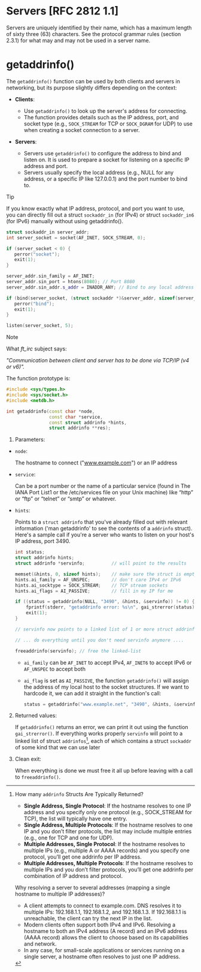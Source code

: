 # Servers [RFC 2812 1.1]

Servers are uniquely identified by their name, which has a maximum length of sixty three (63) characters.  See the protocol grammar rules (section 2.3.1) for what may and may not be used in a server name.

# getaddrinfo()
The `getaddrinfo()` function can be used by both clients and servers in networking, but its purpose slightly differs depending on the context:

- **Clients**: 
	
	* Use `getaddrinfo()` to look up the server's address for connecting.
	* The function provides details such as the IP address, port, and socket type (e.g., `SOCK_STREAM` for TCP or `SOCK_DGRAM` for UDP) to use when creating a socket connection to a server.

- **Servers**:

	* Servers use `getaddrinfo()` to configure the address to bind and listen on. It is used to prepare a socket for listening on a specific IP address and port. 
	* Servers usually specify the local address (e.g., NULL for any address, or a specific IP like 127.0.0.1) and the port number to bind to.

>[!TIP]
> If you know exactly what IP address, protocol, and port you want to use, you can directly fill out a struct `sockaddr_in` (for IPv4) or struct `sockaddr_in6` (for IPv6) manually without using getaddrinfo().
>
>```c++
>struct sockaddr_in server_addr;
>int server_socket = socket(AF_INET, SOCK_STREAM, 0);
>
>if (server_socket < 0) {
>    perror("socket");
>    exit(1);
>}
>
>server_addr.sin_family = AF_INET;
>server_addr.sin_port = htons(8080); // Port 8080
>server_addr.sin_addr.s_addr = INADDR_ANY; // Bind to any local address
>
>if (bind(server_socket, (struct sockaddr *)&server_addr, sizeof(server_addr)) < 0) {
>    perror("bind");
>    exit(1);
>}
>
>listen(server_socket, 5);
>```

>[!NOTE]
>What *ft_irc* subject says:
>
>_"Communication between client and server has to be done via TCP/IP (v4 or v6)"._

The function prototype is:

```c++
#include <sys/types.h>
#include <sys/socket.h>
#include <netdb.h>

int getaddrinfo(const char *node,
				const char *service,
				const struct addrinfo *hints,
				struct addrinfo **res);
```

1. Parameters:

- `node`:

	The hostname to connect ("www.example.com") or an IP address

- `service`:

	Can be a port number or the name of a particular service (found in The IANA Port List1 or the /etc/services file on your Unix machine) like “http” or “ftp” or
“telnet” or “smtp” or whatever.

- `hints`:

	Points to a `struct addrinfo` that you've already filled out with relevant information ('man getaddrinfo' to see the contents of a `addrinfo` struct).
	Here's a sample call if you're a server who wants to listen on your host's IP address, port 3490.

	```c++
	int status;
	struct addrinfo hints;
	struct addrinfo *servinfo;			// will point to the results

	memset(&hints, 0, sizeof hints);	// make sure the struct is empty
	hints.ai_family = AF_UNSPEC;		// don't care IPv4 or IPv6
	hints.ai_socktype = SOCK_STREAM;	// TCP stream sockets
	hints.ai_flags = AI_PASSIVE;		// fill in my IP for me

	if ((status = getaddrinfo(NULL, "3490", &hints, &servinfo)) != 0) {
		fprintf(stderr, "getaddrinfo error: %s\n", gai_strerror(status));
		exit(1);
	}

	// servinfo now points to a linked list of 1 or more struct addrinfos

	// ... do everything until you don't need servinfo anymore ....

	freeaddrinfo(servinfo); // free the linked-list
	```
	* `ai_family` can be `AF_INET` to accept IPv4, `AF_INET6` to accept IPv6 or `AF_UNSPEC` to accept both
	* `ai_flag` is set as `AI_PASSIVE`, the function `getaddrinfo()` will assign the address of my local host to the socket structures. If we want to hardcode it, we can add it straight in the function's call:

		```c++
		status = getaddrinfo("www.example.net", "3490", &hints, &servinfo);
		```
	
2. Returned values:

	If `getaddrinfo()` returns an error, we can print it out using the function `gai_strerror()`. 
	If everything works properly `servinfo` will point to a linked list of struct `addrinfos`[^1], each of which contains a struct `sockaddr` of some kind that we
can use later

3. Clean exit:

	When everything is done we must free it all up before leaving with a call to `freeaddrinfo()`.

[^1]: How many `addrinfo` Structs Are Typically Returned?
	- **Single Address, Single Protocol**:
        If the hostname resolves to one IP address and you specify only one protocol (e.g., SOCK_STREAM for TCP), the list will typically have one entry.
    - **Single Address, Multiple Protocols**:
        If the hostname resolves to one IP and you don’t filter protocols, the list may include multiple entries (e.g., one for TCP and one for UDP).
    - **Multiple Addresses, Single Protocol**:
        If the hostname resolves to multiple IPs (e.g., multiple A or AAAA records) and you specify one protocol, you’ll get one addrinfo per IP address.
    - **Multiple Addresses, Multiple Protocols**:
        If the hostname resolves to multiple IPs and you don’t filter protocols, you’ll get one addrinfo per combination of IP address and protocol.
	
	Why resolving a server to several addresses (mapping a single hostname to multiple IP addresses)?

	- A client attempts to connect to example.com. DNS resolves it to multiple IPs: 192.168.1.1, 192.168.1.2, and 192.168.1.3. If 192.168.1.1 is unreachable, the client can try the next IP in the list.
	- Modern clients often support both IPv4 and IPv6. Resolving a hostname to both an IPv4 address (A record) and an IPv6 address (AAAA record) allows the client to choose based on its capabilities and network.
	- In any case, for small-scale applications or services running on a single server, a hostname often resolves to just one IP address.